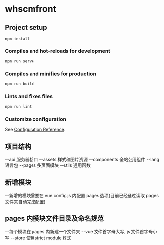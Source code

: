 # whscmfront

## Project setup
```
npm install
```

### Compiles and hot-reloads for development
```
npm run serve
```

### Compiles and minifies for production
```
npm run build
```

### Lints and fixes files
```
npm run lint
```

### Customize configuration
See [Configuration Reference](https://cli.vuejs.org/config/).


## 项目结构
--api   服务器接口
--assets 样式和图片资源
--components 全站公用组件
--lang  语言包
--pages 多页面模块
--utils 通用函数


## 新增模块
--新增的模块需要在 vue.config.js 内配置 pages 选项(目前已经通过读取 pages 文件夹自动完成配置)

## pages 内模块文件目录及命名规范
--每个模块在 pages 内新建一个文件夹
--vue 文件首字母大写, js 文件首字母小写
--store 使用strict module 模式
